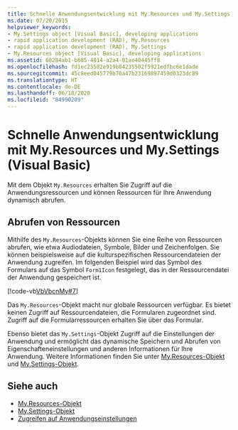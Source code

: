 ```yaml
---
title: Schnelle Anwendungsentwicklung mit My.Resources und My.Settings
ms.date: 07/20/2015
helpviewer_keywords:
- My.Settings object [Visual Basic], developing applications
- rapid application development (RAD), My.Resources
- rapid application development (RAD), My.Settings
- My.Resources object [Visual Basic], developing applications
ms.assetid: 68284ab1-b685-4814-a2a4-01ae40445ff8
ms.openlocfilehash: fd1ec25582e919b84235502f5921edfbc6e1dade
ms.sourcegitcommit: 45c8eed045779b70a47b23169897459d0323dc89
ms.translationtype: HT
ms.contentlocale: de-DE
ms.lasthandoff: 06/18/2020
ms.locfileid: "84990209"
---
```

# <a name="rapid-application-development-with-myresources-and-mysettings-visual-basic"></a>Schnelle Anwendungsentwicklung mit My.Resources und My.Settings (Visual Basic)

Mit dem Objekt `My.Resources` erhalten Sie Zugriff auf die Anwendungsressourcen und können Ressourcen für Ihre Anwendung dynamisch abrufen.  
  
## <a name="retrieving-resources"></a>Abrufen von Ressourcen  

 Mithilfe des `My.Resources`-Objekts können Sie eine Reihe von Ressourcen abrufen, wie etwa Audiodateien, Symbole, Bilder und Zeichenfolgen. Sie können beispielsweise auf die kulturspezifischen Ressourcendateien der Anwendung zugreifen. Im folgenden Beispiel wird das Symbol des Formulars auf das Symbol `Form1Icon` festgelegt, das in der Ressourcendatei der Anwendung gespeichert ist.  
  
 [!code-vb[VbVbcnMy#7](~/samples/snippets/visualbasic/VS_Snippets_VBCSharp/VbVbcnMy/VB/Class1.vb#7)]  
  
 Das `My.Resources`-Objekt macht nur globale Ressourcen verfügbar. Es bietet keinen Zugriff auf Ressourcendateien, die Formularen zugeordnet sind. Zugriff auf die Formularressourcen erhalten Sie über das Formular.  
  
 Ebenso bietet das `My.Settings`-Objekt Zugriff auf die Einstellungen der Anwendung und ermöglicht das dynamische Speichern und Abrufen von Eigenschafteneinstellungen und anderen Informationen für Ihre Anwendung. Weitere Informationen finden Sie unter [My.Resources-Objekt](../../language-reference/objects/my-resources-object.md) und [My.Settings-Objekt](../../language-reference/objects/my-settings-object.md).  
  
## <a name="see-also"></a>Siehe auch

- [My.Resources-Objekt](../../language-reference/objects/my-resources-object.md)
- [My.Settings-Objekt](../../language-reference/objects/my-settings-object.md)
- [Zugreifen auf Anwendungseinstellungen](../programming/app-settings/index.md)
